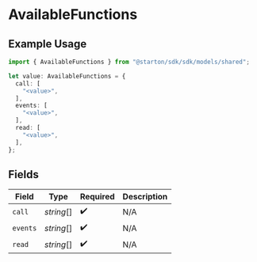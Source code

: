 # AvailableFunctions

## Example Usage

```typescript
import { AvailableFunctions } from "@starton/sdk/sdk/models/shared";

let value: AvailableFunctions = {
  call: [
    "<value>",
  ],
  events: [
    "<value>",
  ],
  read: [
    "<value>",
  ],
};
```

## Fields

| Field              | Type               | Required           | Description        |
| ------------------ | ------------------ | ------------------ | ------------------ |
| `call`             | *string*[]         | :heavy_check_mark: | N/A                |
| `events`           | *string*[]         | :heavy_check_mark: | N/A                |
| `read`             | *string*[]         | :heavy_check_mark: | N/A                |